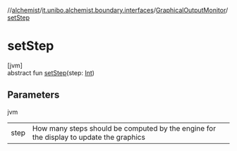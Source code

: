 //[alchemist](../../../index.md)/[it.unibo.alchemist.boundary.interfaces](../index.md)/[GraphicalOutputMonitor](index.md)/[setStep](set-step.md)

# setStep

[jvm]\
abstract fun [setStep](set-step.md)(step: [Int](https://kotlinlang.org/api/latest/jvm/stdlib/kotlin/-int/index.html))

## Parameters

jvm

| | |
|---|---|
| step | How many steps should be computed by the engine for the display to update the graphics |
